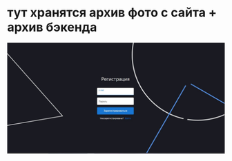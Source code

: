 # тут хранятся архив фото с сайта + архив бэкенда

![image](https://github.com/yandex-hackathon-career-track/backend/blob/main/static/github/website(1).jpg)<br>